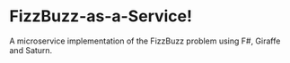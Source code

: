 # FizzBuzz-as-a-Service!

A microservice implementation of the FizzBuzz problem using F#, Giraffe and Saturn.